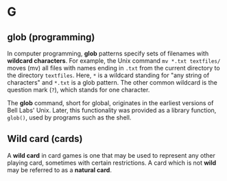 # G

## glob (programming)

In computer programming, **glob** patterns specify sets of filenames with **wildcard characters**. For example, the Unix command `mv *.txt textfiles/` moves (mv) all files with names ending in `.txt` from the current directory to the directory `textfiles`. Here, `*` is a wildcard standing for "any string of characters" and `*.txt` is a glob pattern. The other common wildcard is the question mark (`?`), which stands for one character.

The **glob** command, short for global, originates in the earliest versions of Bell Labs' Unix. Later, this functionality was provided as a library function, `glob()`, used by programs such as the shell.

## Wild card (cards)

A **wild card** in card games is one that may be used to represent any other playing card, sometimes with certain restrictions. A card which is not **wild** may be referred to as a **natural card**.
